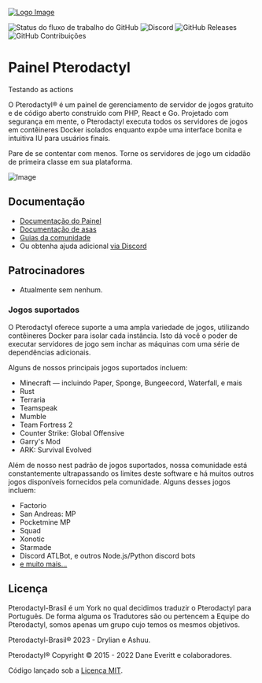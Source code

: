 [![Logo Image](https://cdn.pterodactyl.io/logos/new/pterodactyl_logo.png)](https://pterodactyl.io)

![Status do fluxo de trabalho do GitHub](https://img.shields.io/github/actions/workflow/status/pterodactyl/panel/ci.yaml?label=Tests&style=for-the-badge&branch=1.0-develop)
![Discord](https://img.shields.io/discord/122900397965705216?label=Discord&logo=Discord&logoColor=white&style=for-the-badge)
![GitHub Releases](https://img.shields.io/github/downloads/pterodactyl/panel/latest/total?style=for-the-badge)
![GitHub Contribuições](https://img.shields.io/github/contributors/pterodactyl/panel?style=for-the-badge)

# Painel Pterodactyl
Testando as actions

O Pterodactyl® é um painel de gerenciamento de servidor de jogos gratuito e de código aberto construído com PHP, React e Go. Projetado com segurança
em mente, o Pterodactyl executa todos os servidores de jogos em contêineres Docker isolados enquanto expõe uma interface bonita e intuitiva
IU para usuários finais.

Pare de se contentar com menos. Torne os servidores de jogo um cidadão de primeira classe em sua plataforma.

![Image](https://cdn.pterodactyl.io/site-assets/pterodactyl_v1_demo.gif)

## Documentação

* [Documentação do Painel](https://pterodactyl.io/panel/1.0/getting_started.html)
* [Documentação de asas](https://pterodactyl.io/wings/1.0/installing.html)
* [Guias da comunidade](https://pterodactyl.io/community/about.html)
* Ou obtenha ajuda adicional [via Discord](https://discord.gg/Wf8Eycz4Tq)

## Patrocinadores

* Atualmente sem nenhum.

### Jogos suportados

O Pterodactyl oferece suporte a uma ampla variedade de jogos, utilizando contêineres Docker para isolar cada instância. Isto dá
você o poder de executar servidores de jogo sem inchar as máquinas com uma série de dependências adicionais.

Alguns de nossos principais jogos suportados incluem:

* Minecraft — incluindo Paper, Sponge, Bungeecord, Waterfall, e mais
* Rust
* Terraria
* Teamspeak
* Mumble
* Team Fortress 2
* Counter Strike: Global Offensive
* Garry's Mod
* ARK: Survival Evolved

Além de nosso nest padrão de jogos suportados, nossa comunidade está constantemente ultrapassando os limites deste software
e há muitos outros jogos disponíveis fornecidos pela comunidade. Alguns desses jogos incluem:

* Factorio
* San Andreas: MP
* Pocketmine MP
* Squad
* Xonotic
* Starmade
* Discord ATLBot, e outros Node.js/Python discord bots
* [e muito mais...](https://github.com/parkervcp/eggs)

## Licença

Pterodactyl-Brasil é um York no qual decidimos traduzir o Pterodactyl para Português. De forma alguma os Tradutores são ou pertencem a Equipe do Pterodactyl, somos apenas um grupo cujo temos os mesmos objetivos.

Pterodactyl-Brasil® 2023 - Drylian e Ashuu.

Pterodactyl® Copyright © 2015 - 2022 Dane Everitt e colaboradores.

Código lançado sob a [Licença MIT](./LICENSE.md).
